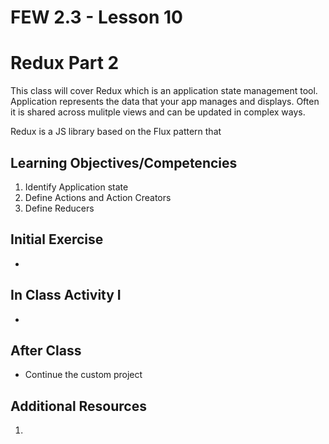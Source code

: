# FEW 2.3 - Lesson 10

# Redux Part 2

This class will cover Redux which is an application state management tool. Application represents the data that your app manages and displays. Often it is shared across mulitple views and can be updated in complex ways. 

Redux is a JS library based on the Flux pattern that 

## Learning Objectives/Competencies

1. Identify Application state 
1. Define Actions and Action Creators 
1. Define Reducers

## Initial Exercise

-  

## In Class Activity I

- 

## After Class

- Continue the custom project 

## Additional Resources

1. 
